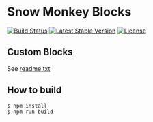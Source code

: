 # Snow Monkey Blocks

[![Build Status](https://travis-ci.org/inc2734/snow-monkey-blocks.svg?branch=master)](https://travis-ci.org/inc2734/snow-monkey-blocks)
[![Latest Stable Version](https://poser.pugx.org/inc2734/snow-monkey-blocks/v/stable)](https://packagist.org/packages/inc2734/snow-monkey-blocks)
[![License](https://poser.pugx.org/inc2734/snow-monkey-blocks/license)](https://packagist.org/packages/inc2734/snow-monkey-blocks)

## Custom Blocks

See <a href="https://github.com/inc2734/snow-monkey-blocks/blob/master/readme.txt">readme.txt</a>

## How to build

```
$ npm install
$ npm run build
```
